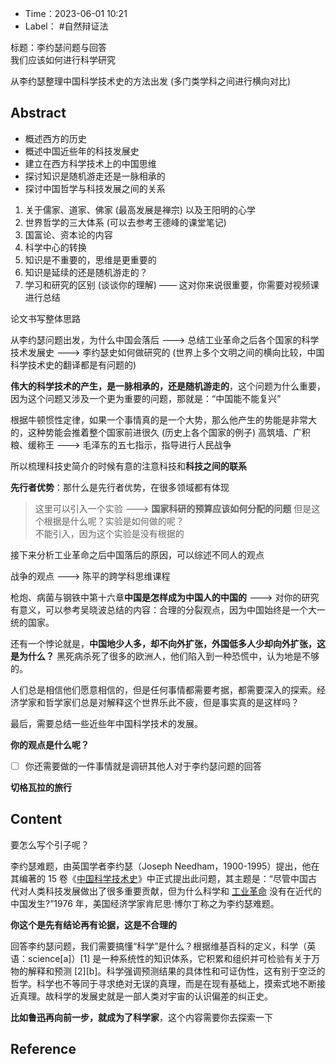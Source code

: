 - Time：2023-06-01 10:21
- Label： #自然辩证法

标题：李约瑟问题与回答  
我们应该如何进行科学研究

从李约瑟整理中国科学技术史的方法出发 (多门类学科之间进行横向对比)

## Abstract

- 概述西方的历史
- 概述中国近些年的科技发展史
- 建立在西方科学技术上的中国思维
- 探讨知识是随机游走还是一脉相承的
- 探讨中国哲学与科技发展之间的关系

1. 关于儒家、道家、佛家 (最高发展是禅宗) 以及王阳明的心学
2. 世界哲学的三大体系 (可以去参考王德峰的课堂笔记)
3. 国富论、资本论的内容
4. 科学中心的转换
5. 知识是不重要的，思维是更重要的
6. 知识是延续的还是随机游走的？
7. 学习和研究的区别 (谈谈你的理解) —— 这对你来说很重要，你需要对视频课进行总结

论文书写整体思路

从李约瑟问题出发，为什么中国会落后 ---> 总结工业革命之后各个国家的科学技术发展史 ---> 李约瑟史如何做研究的 (世界上多个文明之间的横向比较，中国科学技术史的翻译都是有问题的)

**伟大的科学技术的产生，是一脉相承的，还是随机游走的**，这个问题为什么重要，因为这个问题又涉及一个更为重要的问题，那就是：“中国能不能复兴”

根据牛顿惯性定律，如果一个事情真的是一个大势，那么他产生的势能是非常大的，这种势能会推着整个国家前进很久 (历史上各个国家的例子) 高筑墙、广积粮、缓称王 ---> 毛泽东的五七指示，指导进行人民战争

所以梳理科技史简介的时候有意的注意科技和**科技之间的联系**

**先行者优势**：那什么是先行者优势，在很多领域都有体现

> 这里可以引入一个实验 ---> **国家科研的预算应该如何分配的问题** 但是这个根据是什么呢？实验是如何做的呢？  
> 不能引入，因为这个实验是没有根据的

接下来分析工业革命之后中国落后的原因，可以综述不同人的观点

战争的观点 ---> 陈平的跨学科思维课程

枪炮、病菌与钢铁中第十六章**中国是怎样成为中国人的中国的** ---> 对你的研究有意义，可以参考吴晓波总结的内容：合理的分裂观点，因为中国始终是一个大一统的国家。

还有一个悖论就是，**中国地少人多，却不向外扩张，外国低多人少却向外扩张，这是为什么？** 黑死病杀死了很多的欧洲人，他们陷入到一种恐慌中，认为地是不够的。

人们总是相信他们愿意相信的，但是任何事情都需要考据，都需要深入的探索。经济学家和哲学家们总是对解释这个世界乐此不疲，但是事实真的是这样吗？

最后，需要总结一些近些年中国科学技术的发展。

**你的观点是什么呢？**

- [ ] 你还需要做的一件事情就是调研其他人对于李约瑟问题的回答

**切格瓦拉的旅行**

## Content

要怎么写个引子呢？

李约瑟难题，由英国学者李约瑟（Joseph Needham，1900-1995）提出，他在其编著的 15 卷《[中国科学技术史](https://baike.baidu.com/item/%E4%B8%AD%E5%9B%BD%E7%A7%91%E5%AD%A6%E6%8A%80%E6%9C%AF%E5%8F%B2/67645?fromModule=lemma_inlink)》中正式提出此问题，其主题是：“尽管中国古代对人类科技发展做出了很多重要贡献，但为什么科学和 [工业革命](https://baike.baidu.com/item/%E5%B7%A5%E4%B8%9A%E9%9D%A9%E5%91%BD/895?fromModule=lemma_inlink) 没有在近代的中国发生?”1976 年，美国经济学家肯尼思·博尔丁称之为李约瑟难题。

**你这个是先有结论再有论据，这是不合理的**

回答李约瑟问题，我们需要搞懂“科学”是什么？根据维基百科的定义，科学（英语：science[a]）[1] 是一种系统性的知识体系，它积累和组织并可检验有关于万物的解释和预测 [2][b]。科学强调预测结果的具体性和可证伪性，这有别于空泛的哲学。科学也不等同于寻求绝对无误的真理，而是在现有基础上，摸索式地不断接近真理。故科学的发展史就是一部人类对宇宙的认识偏差的纠正史。

**比如鲁迅再向前一步，就成为了科学家**，这个内容需要你去探索一下

## Reference
